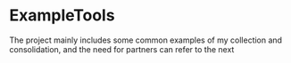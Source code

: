 # ExampleTools
The project mainly includes some common examples of my collection and consolidation, and the need for partners can refer to the next

